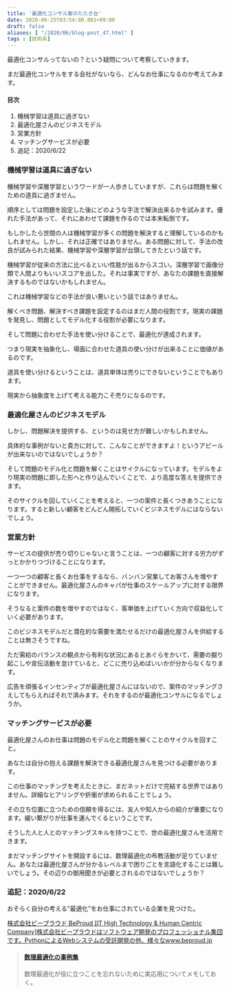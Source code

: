 ```yaml
---
title: '最適化コンサル案のたたき台'
date: 2020-06-25T03:54:00.001+09:00
draft: false
aliases: [ "/2020/06/blog-post_47.html" ]
tags : [技術系]
---
```


最適化コンサルってないの？という疑問について考察していきます。

まだ最適化コンサルをする会社がないなら、どんなお仕事になるのか考えてみます。

#### 目次

1.  機械学習は道具に過ぎない
2.  最適化屋さんのビジネスモデル
3.  営業方針
4.  マッチングサービスが必要
5.  追記：2020/6/22

### 機械学習は道具に過ぎない

機械学習や深層学習というワードが一人歩きしていますが、これらは問題を解くための道具に過ぎません。

順序としては問題を設定した後にどのような手法で解決出来るかを試みます。優れた手法があって、それにあわせて課題を作るのでは本末転倒です。

もしかしたら世間の人は機械学習が多くの問題を解決すると理解しているのかもしれません。しかし、それは正確ではありません。ある問題に対して、手法の改良が試みられた結果、機械学習や深層学習が台頭してきたという話です。

機械学習が従来の方法に比べるといい性能が出るからスゴい。深層学習で画像分類で人間よりもいいスコアを出した。それは事実ですが、あなたの課題を直接解決するものではないかもしれません。  

これは機械学習などの手法が良い悪いという話ではありません。

解くべき問題、解決すべき課題を設定するのはまだ人間の役割です。現実の課題を発見し、問題としてモデル化する役割が必要になります。

そして問題に合わせた手法を使い分けることで、最適化が達成されます。

つまり現実を抽象化し、場面に合わせた道具の使い分けが出来ることに価値があるのです。

道具を使い分けるということは、道具単体は売りにできないということでもあります。

現実から抽象度を上げて考える能力こそ売りになるのです。

### 最適化屋さんのビジネスモデル

しかし、問題解決を提供する、というのは見せ方が難しいかもしれません。

具体的な事例がないと貴方に対して、こんなことができますよ！というアピールが出来ないのではないでしょうか？

そして問題のモデル化と問題を解くことはサイクルになっています。モデルをより現実の問題に即した形へと作り込んでいくことで、より高度な答えを提供できます。

そのサイクルを回していくことを考えると、一つの案件と長くつきあうことになります。すると新しい顧客をどんどん開拓していくビジネスモデルにはならないでしょう。  

### 営業方針

サービスの提供が売り切りじゃないと言うことは、一つの顧客に対する労力がずっとかかりつづけることになります。

一つ一つの顧客と長くお仕事をするなら、バンバン営業してお客さんを増やすことができません。最適化屋さんのキャパが仕事のスケールアップに対する限界になります。

そうなると案件の数を増やすのではなく、客単価を上げていく方向で収益化していく必要があります。

このビジネスモデルだと潜在的な需要を満たせるだけの最適化屋さんを供給することは無さそうですね。  

ただ需給のバランスの観点から有利な状況にあるとあぐらをかいて、需要の掘り起こしや宣伝活動を怠けていると、どこに売り込めばいいかが分からなくなります。

広告を頑張るインセンティブが最適化屋さんにはないので、案件のマッチングさえしてもらえればそれで済みます。それをするのが最適化コンサルになるでしょうか。

### マッチングサービスが必要  

最適化屋さんのお仕事は問題のモデル化と問題を解くことのサイクルを回すこと。

あなたは自分の抱える課題を解決できる最適化屋さんを見つける必要があります。

この仕事のマッチングを考えたときに、まだネットだけで完結する世界ではありません。詳細なヒアリングや折衝が求められることでしょう。

その立ち位置に立つための信頼を得るには、友人や知人からの紹介が重要になります。緩い繋がりが仕事を運んでくるということです。

そうした人と人とのマッチングスキルを持つことで、世の最適化屋さんを活用できます。  

まだマッチングサイトを開設するには、数理最適化の布教活動が足りていません。あなたは最適化屋さんが分かるレベルまで困りごとを言語化することは難しいでしょう。その辺りの御用聞きが必要とされるのではないでしょうか？

### 追記：2020/6/22

おそらく自分の考える"最適化"をお仕事にされている企業を見つけた。

[株式会社ビープラウド BeProud \[IT High Technology & Human Centric Company\]株式会社ビープラウドはソフトウェア開発のプロフェッショナル集団です。PythonによるWebシステムの受託開発の他、様々なwww.beproud.jp](https://www.beproud.jp/)[](https://www.beproud.jp/)

  

  

> #### [数理最適化の事例集](https://www.subcul-science.com/2020/06/blog-post_2.html)
> 
> 数理最適化が役に立つことを忘れないために実応用についてメモしておく。